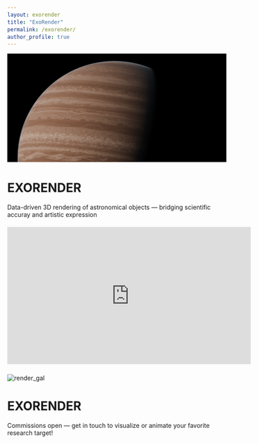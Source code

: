 ```yaml
---
layout: exorender
title: "ExoRender"
permalink: /exorender/
author_profile: true
---
```


<div class="gallery">
<img src="/images/render_jup.png" alt="render_jup">
</div>

# EXORENDER
Data-driven 3D rendering of astronomical objects — bridging scientific accuray and artistic expression

<div style="margin: 20px 0;">
  <iframe 
    width="560" 
    height="315" 
    src="https://www.youtube.com/embed/Q0aGZvRusAM?start=6" 
    title="WISE1049vid" 
    frameborder="0" 
    allow="accelerometer; autoplay; clipboard-write; encrypted-media; gyroscope; picture-in-picture" 
    allowfullscreen>
  </iframe>
</div>

<div class="gallery">
<img src="/images/render_gal.png" alt="render_gal">
</div>

# EXORENDER
Commissions open — get in touch to visualize or animate your favorite research target!

